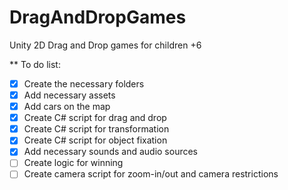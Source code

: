 # DragAndDropGames
Unity 2D Drag and Drop games for children +6

** To do list:
- [x] Create the necessary folders
- [x] Add necessary assets
- [x] Add cars on the map
- [x] Create C# script for drag and drop
- [x] Create C# script for transformation
- [x] Create C# script for object fixation
- [x] Add necessary sounds and audio sources
- [ ] Create logic for winning
- [ ] Create camera script for zoom-in/out and camera restrictions
